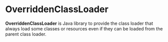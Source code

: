 # OverriddenClassLoader

**OverriddenClassLoader** is Java library to provide the class loader that always load some classes or resources even if they can be loaded from the parent class loader.
